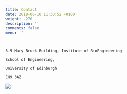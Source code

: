 ```yaml
---
title: Contact
date: 2018-06-10 11:30:52 +0100
weight: -270
description: ''
comments: false
menu: ''

---
```


    3.9 Mary Bruck Building, Institute of BioEngineering

    School of Engineering,

    University of Edinburgh

    EH9 3AZ

![](/uploads/image001.png)